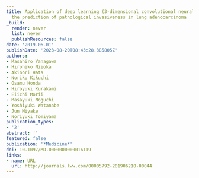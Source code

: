 ```yaml
---
title: Application of deep learning (3-dimensional convolutional neural network) for
  the prediction of pathological invasiveness in lung adenocarcinoma
_build:
  render: never
  list: never
  publishResources: false
date: '2019-06-01'
publishDate: '2023-08-20T08:43:28.385805Z'
authors:
- Masahiro Yanagawa
- Hirohiko Niioka
- Akinori Hata
- Noriko Kikuchi
- Osamu Honda
- Hiroyuki Kurakami
- Eiichi Morii
- Masayuki Noguchi
- Yoshiyuki Watanabe
- Jun Miyake
- Noriyuki Tomiyama
publication_types:
- '2'
abstract: ''
featured: false
publication: '*Medicine*'
doi: 10.1097/MD.0000000000016119
links:
- name: URL
  url: http://journals.lww.com/00005792-201906210-00044
---
```


